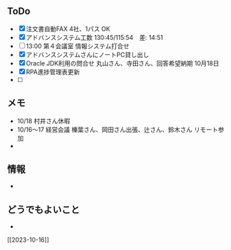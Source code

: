 ## ToDo
- [x] 注文書自動FAX 4社、1パス OK
- [x] アドバンスシステム工数 130:45/115:54　差: 14:51
- [ ] 13:00 第４会議室 情報システム打合せ
- [x] アドバンスシステムさんにノートPC貸し出し
- [x] Oracle JDK利用の問合せ 丸山さん、寺田さん、回答希望納期 10月18日
- [x] RPA進捗管理表更新
- [ ] 


## メモ
- 10/18 村井さん休暇
- 10/16～17 経営会議 榛葉さん、岡田さん出張、辻さん、鈴木さん リモート参加
- 


## 情報
- 


## どうでもよいこと
- 


[[2023-10-16]]

